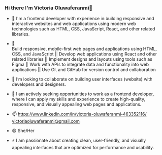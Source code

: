 ### Hi there I'm Victoria Oluwaferanmi👋

- 🔭 
 I'm a frontend developer with experience in building responsive and interactive websites and web applications using modern web technologies such as HTML, CSS, JavaScript, React, and other related libraries.

- 🌱  
       Build responsive, mobile-first web pages and applications using HTML, CSS, and JavaScript
     || Develop web applications using React and other related libraries
     || Implement designs and layouts using tools such as Figma 
     || Work with APIs to integrate data and functionality into web applications
     || Use Git and GitHub for version control and collaboration

- 👯 I’m looking to collaborate on building user interfaces (website) with developers and designers.

- 🤔 I am actively seeking opportunities to work as a frontend developer, where I can apply my skills and experience to create high-quality, responsive, and visually appealing web pages and applications.

- 📫  https://www.linkedin.com/in/victoria-oluwaferanmi-463352116/      <br>      victoriaoluwaferanmi@gmail.com
- 😄 She/Her
- ⚡ I am passionate about creating clean, user-friendly, and visually appealing interfaces that are optimized for performance and usability.
